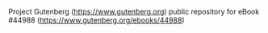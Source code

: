 Project Gutenberg (https://www.gutenberg.org) public repository for eBook #44988 (https://www.gutenberg.org/ebooks/44988)
